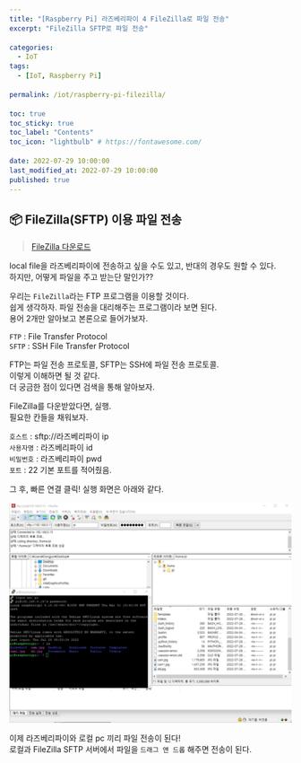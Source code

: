 ```yaml
---
title: "[Raspberry Pi] 라즈베리파이 4 FileZilla로 파일 전송"  
excerpt: "FileZilla SFTP로 파일 전송"

categories:
  - IoT
tags:
  - [IoT, Raspberry Pi]

permalink: /iot/raspberry-pi-filezilla/

toc: true
toc_sticky: true
toc_label: "Contents"
toc_icon: "lightbulb" # https://fontawesome.com/
 
date: 2022-07-29 10:00:00
last_modified_at: 2022-07-29 10:00:00
published: true
---
```


## 📦 FileZilla(SFTP) 이용 파일 전송

> [FileZilla 다운로드](https://filezilla-project.org/download.php)  

local file을 라즈베리파이에 전송하고 싶을 수도 있고, 반대의 경우도 원할 수 있다.  
하지만, 어떻게 파일을 주고 받는단 말인가??  

우리는 `FileZilla`라는 FTP 프로그램을 이용할 것이다.  
쉽게 생각하자. 파일 전송을 대리해주는 프로그램이라 보면 된다.  
용어 2개만 알아보고 본론으로 들어가보자.  

`FTP` : File Transfer Protocol  
`SFTP` : SSH File Transfer Protocol  

FTP는 파일 전송 프로토콜, SFTP는 SSH에 파일 전송 프로토콜.  
이렇게 이해하면 될 것 같다.  
더 궁금한 점이 있다면 검색을 통해 알아보자.  

FileZilla를 다운받았다면, 실행.  
필요한 칸들을 채워보자.  

`호스트` : sftp://라즈베리파이 ip  
`사용자명` : 라즈베리파이 id  
`비밀번호` : 라즈베리파이 pwd  
`포트` : 22 기본 포트를 적어줬음.  

그 후, 빠른 연결 클릭! 실행 화면은 아래와 같다.  

<a href="https://kdjun97.github.io/assets/images/post_img/iot/raspberry-pi-filezilla/sftp.JPG">
  <img src="/assets/images/post_img/iot/raspberry-pi-filezilla/sftp.JPG" alt="sftp">
</a>

이제 라즈베리파이와 로컬 pc 끼리 파일 전송이 된다!  
로컬과 FileZilla SFTP 서버에서 파일을 `드래그 앤 드롭` 해주면 전송이 된다.  